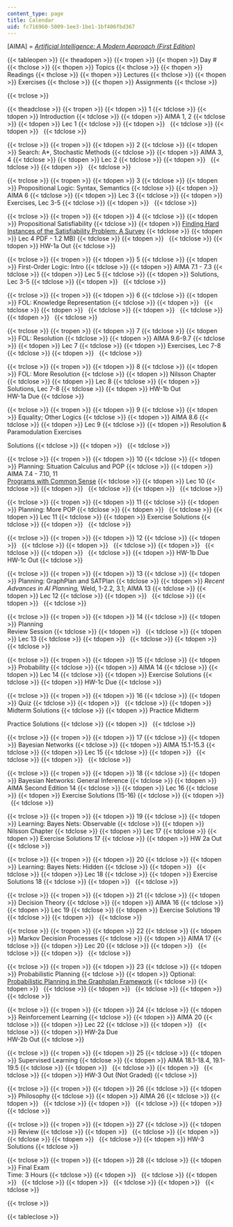 ```yaml
---
content_type: page
title: Calendar
uid: fc716960-5009-1ee3-1be1-1bf406fbd367
---
```


\[AIMA\] = [_Artificial Intelligence: A Modern Approach (First Edition)_](http://www.cs.berkeley.edu/~russell/aima.html)

{{< tableopen >}}
{{< theadopen >}}
{{< tropen >}}
{{< thopen >}}
Day #
{{< thclose >}}
{{< thopen >}}
Topics
{{< thclose >}}
{{< thopen >}}
Readings
{{< thclose >}}
{{< thopen >}}
Lectures
{{< thclose >}}
{{< thopen >}}
Exercises
{{< thclose >}}
{{< thopen >}}
Assignments
{{< thclose >}}

{{< trclose >}}

{{< theadclose >}}
{{< tropen >}}
{{< tdopen >}}
1
{{< tdclose >}}
{{< tdopen >}}
Introduction
{{< tdclose >}}
{{< tdopen >}}
AIMA 1, 2
{{< tdclose >}}
{{< tdopen >}}
Lec 1
{{< tdclose >}}
{{< tdopen >}}
 
{{< tdclose >}}
{{< tdopen >}}
 
{{< tdclose >}}

{{< trclose >}}
{{< tropen >}}
{{< tdopen >}}
2
{{< tdclose >}}
{{< tdopen >}}
Search: A\*, Stochastic Methods
{{< tdclose >}}
{{< tdopen >}}
AIMA 3, 4
{{< tdclose >}}
{{< tdopen >}}
Lec 2
{{< tdclose >}}
{{< tdopen >}}
 
{{< tdclose >}}
{{< tdopen >}}
 
{{< tdclose >}}

{{< trclose >}}
{{< tropen >}}
{{< tdopen >}}
3
{{< tdclose >}}
{{< tdopen >}}
Propositional Logic: Syntax, Semantics
{{< tdclose >}}
{{< tdopen >}}
AIMA 6
{{< tdclose >}}
{{< tdopen >}}
Lec 3
{{< tdclose >}}
{{< tdopen >}}
Exercises, Lec 3-5
{{< tdclose >}}
{{< tdopen >}}
 
{{< tdclose >}}

{{< trclose >}}
{{< tropen >}}
{{< tdopen >}}
4
{{< tdclose >}}
{{< tdopen >}}
Propositional Satisfiability
{{< tdclose >}}
{{< tdopen >}}
[Finding Hard Instances of the Satisfiability Problem: A Survey](http://www.cs.sfu.ca/~mitchell/)
{{< tdclose >}}
{{< tdopen >}}
Lec 4 PDF - 1.2 MB)
{{< tdclose >}}
{{< tdopen >}}
 
{{< tdclose >}}
{{< tdopen >}}
HW-1a Out
{{< tdclose >}}

{{< trclose >}}
{{< tropen >}}
{{< tdopen >}}
5
{{< tdclose >}}
{{< tdopen >}}
First-Order Logic: Intro
{{< tdclose >}}
{{< tdopen >}}
AIMA 7.1 - 7.3
{{< tdclose >}}
{{< tdopen >}}
Lec 5
{{< tdclose >}}
{{< tdopen >}}
Solutions, Lec 3-5
{{< tdclose >}}
{{< tdopen >}}
 
{{< tdclose >}}

{{< trclose >}}
{{< tropen >}}
{{< tdopen >}}
6
{{< tdclose >}}
{{< tdopen >}}
FOL: Knowledge Representation
{{< tdclose >}}
{{< tdopen >}}
 
{{< tdclose >}}
{{< tdopen >}}
 
{{< tdclose >}}
{{< tdopen >}}
 
{{< tdclose >}}
{{< tdopen >}}
 
{{< tdclose >}}

{{< trclose >}}
{{< tropen >}}
{{< tdopen >}}
7
{{< tdclose >}}
{{< tdopen >}}
FOL: Resolution
{{< tdclose >}}
{{< tdopen >}}
AIMA 9.6-9.7
{{< tdclose >}}
{{< tdopen >}}
Lec 7
{{< tdclose >}}
{{< tdopen >}}
Exercises, Lec 7-8
{{< tdclose >}}
{{< tdopen >}}
 
{{< tdclose >}}

{{< trclose >}}
{{< tropen >}}
{{< tdopen >}}
8
{{< tdclose >}}
{{< tdopen >}}
FOL: More Resolution
{{< tdclose >}}
{{< tdopen >}}
Nilsson Chapter
{{< tdclose >}}
{{< tdopen >}}
Lec 8
{{< tdclose >}}
{{< tdopen >}}
Solutions, Lec 7-8
{{< tdclose >}}
{{< tdopen >}}
HW-1b Out  
HW-1a Due
{{< tdclose >}}

{{< trclose >}}
{{< tropen >}}
{{< tdopen >}}
9
{{< tdclose >}}
{{< tdopen >}}
Equality; Other Logics
{{< tdclose >}}
{{< tdopen >}}
AIMA 8.6
{{< tdclose >}}
{{< tdopen >}}
Lec 9
{{< tdclose >}}
{{< tdopen >}}
Resolution & Paramodulation Exercises  
  
Solutions
{{< tdclose >}}
{{< tdopen >}}
 
{{< tdclose >}}

{{< trclose >}}
{{< tropen >}}
{{< tdopen >}}
10
{{< tdclose >}}
{{< tdopen >}}
Planning: Situation Calculus and POP
{{< tdclose >}}
{{< tdopen >}}
AIMA 7.4 - 7.10, 11  
[Programs with Common Sense](http://www-formal.stanford.edu/jmc/mcc59.html)
{{< tdclose >}}
{{< tdopen >}}
Lec 10
{{< tdclose >}}
{{< tdopen >}}
 
{{< tdclose >}}
{{< tdopen >}}
 
{{< tdclose >}}

{{< trclose >}}
{{< tropen >}}
{{< tdopen >}}
11
{{< tdclose >}}
{{< tdopen >}}
Planning: More POP
{{< tdclose >}}
{{< tdopen >}}
 
{{< tdclose >}}
{{< tdopen >}}
Lec 11
{{< tdclose >}}
{{< tdopen >}}
Exercise Solutions
{{< tdclose >}}
{{< tdopen >}}
 
{{< tdclose >}}

{{< trclose >}}
{{< tropen >}}
{{< tdopen >}}
12
{{< tdclose >}}
{{< tdopen >}}
 
{{< tdclose >}}
{{< tdopen >}}
 
{{< tdclose >}}
{{< tdopen >}}
 
{{< tdclose >}}
{{< tdopen >}}
 
{{< tdclose >}}
{{< tdopen >}}
HW-1b Due  
HW-1c Out
{{< tdclose >}}

{{< trclose >}}
{{< tropen >}}
{{< tdopen >}}
13
{{< tdclose >}}
{{< tdopen >}}
Planning: GraphPlan and SATPlan
{{< tdclose >}}
{{< tdopen >}}
_Recent Advances in AI Planning,_ Weld, 1-2.2, 3.1; AIMA 13
{{< tdclose >}}
{{< tdopen >}}
Lec 12
{{< tdclose >}}
{{< tdopen >}}
 
{{< tdclose >}}
{{< tdopen >}}
 
{{< tdclose >}}

{{< trclose >}}
{{< tropen >}}
{{< tdopen >}}
14
{{< tdclose >}}
{{< tdopen >}}
Planning  
Review Session
{{< tdclose >}}
{{< tdopen >}}
 
{{< tdclose >}}
{{< tdopen >}}
Lec 13
{{< tdclose >}}
{{< tdopen >}}
 
{{< tdclose >}}
{{< tdopen >}}
 
{{< tdclose >}}

{{< trclose >}}
{{< tropen >}}
{{< tdopen >}}
15
{{< tdclose >}}
{{< tdopen >}}
Probability
{{< tdclose >}}
{{< tdopen >}}
AIMA 14
{{< tdclose >}}
{{< tdopen >}}
Lec 14
{{< tdclose >}}
{{< tdopen >}}
Exercise Solutions
{{< tdclose >}}
{{< tdopen >}}
HW-1c Due
{{< tdclose >}}

{{< trclose >}}
{{< tropen >}}
{{< tdopen >}}
16
{{< tdclose >}}
{{< tdopen >}}
Quiz
{{< tdclose >}}
{{< tdopen >}}
 
{{< tdclose >}}
{{< tdopen >}}
Midterm Solutions
{{< tdclose >}}
{{< tdopen >}}
Practice Midterm  
  
Practice Solutions
{{< tdclose >}}
{{< tdopen >}}
 
{{< tdclose >}}

{{< trclose >}}
{{< tropen >}}
{{< tdopen >}}
17
{{< tdclose >}}
{{< tdopen >}}
Bayesian Networks
{{< tdclose >}}
{{< tdopen >}}
AIMA 15.1-15.3
{{< tdclose >}}
{{< tdopen >}}
Lec 15
{{< tdclose >}}
{{< tdopen >}}
 
{{< tdclose >}}
{{< tdopen >}}
 
{{< tdclose >}}

{{< trclose >}}
{{< tropen >}}
{{< tdopen >}}
18
{{< tdclose >}}
{{< tdopen >}}
Bayesian Networks: General Inference
{{< tdclose >}}
{{< tdopen >}}
AIMA Second Edition 14
{{< tdclose >}}
{{< tdopen >}}
Lec 16
{{< tdclose >}}
{{< tdopen >}}
Exercise Solutions (15-16)
{{< tdclose >}}
{{< tdopen >}}
 
{{< tdclose >}}

{{< trclose >}}
{{< tropen >}}
{{< tdopen >}}
19
{{< tdclose >}}
{{< tdopen >}}
Learning: Bayes Nets: Observable
{{< tdclose >}}
{{< tdopen >}}
Nilsson Chapter
{{< tdclose >}}
{{< tdopen >}}
Lec 17
{{< tdclose >}}
{{< tdopen >}}
Exercise Solutions 17
{{< tdclose >}}
{{< tdopen >}}
HW 2a Out
{{< tdclose >}}

{{< trclose >}}
{{< tropen >}}
{{< tdopen >}}
20
{{< tdclose >}}
{{< tdopen >}}
Learning: Bayes Nets: Hidden
{{< tdclose >}}
{{< tdopen >}}
 
{{< tdclose >}}
{{< tdopen >}}
Lec 18
{{< tdclose >}}
{{< tdopen >}}
Exercise Solutions 18
{{< tdclose >}}
{{< tdopen >}}
 
{{< tdclose >}}

{{< trclose >}}
{{< tropen >}}
{{< tdopen >}}
21
{{< tdclose >}}
{{< tdopen >}}
Decision Theory
{{< tdclose >}}
{{< tdopen >}}
AIMA 16
{{< tdclose >}}
{{< tdopen >}}
Lec 19
{{< tdclose >}}
{{< tdopen >}}
Exercise Solutions 19
{{< tdclose >}}
{{< tdopen >}}
 
{{< tdclose >}}

{{< trclose >}}
{{< tropen >}}
{{< tdopen >}}
22
{{< tdclose >}}
{{< tdopen >}}
Markov Decision Processes
{{< tdclose >}}
{{< tdopen >}}
AIMA 17
{{< tdclose >}}
{{< tdopen >}}
Lec 20
{{< tdclose >}}
{{< tdopen >}}
 
{{< tdclose >}}
{{< tdopen >}}
 
{{< tdclose >}}

{{< trclose >}}
{{< tropen >}}
{{< tdopen >}}
23
{{< tdclose >}}
{{< tdopen >}}
Probabilistic Planning
{{< tdclose >}}
{{< tdopen >}}
Optional: [Probabilistic Planning in the Graphplan Framework](http://www-2.cs.cmu.edu/~jcl/papers/papers.html)
{{< tdclose >}}
{{< tdopen >}}
 
{{< tdclose >}}
{{< tdopen >}}
 
{{< tdclose >}}
{{< tdopen >}}
 
{{< tdclose >}}

{{< trclose >}}
{{< tropen >}}
{{< tdopen >}}
24
{{< tdclose >}}
{{< tdopen >}}
Reinforcement Learning
{{< tdclose >}}
{{< tdopen >}}
AIMA 20
{{< tdclose >}}
{{< tdopen >}}
Lec 22
{{< tdclose >}}
{{< tdopen >}}
 
{{< tdclose >}}
{{< tdopen >}}
HW-2a Due  
HW-2b Out
{{< tdclose >}}

{{< trclose >}}
{{< tropen >}}
{{< tdopen >}}
25
{{< tdclose >}}
{{< tdopen >}}
Supervised Learning
{{< tdclose >}}
{{< tdopen >}}
AIMA 18.1-18.4, 19.1-19.5
{{< tdclose >}}
{{< tdopen >}}
 
{{< tdclose >}}
{{< tdopen >}}
 
{{< tdclose >}}
{{< tdopen >}}
HW-3 Out (Not Graded)
{{< tdclose >}}

{{< trclose >}}
{{< tropen >}}
{{< tdopen >}}
26
{{< tdclose >}}
{{< tdopen >}}
Philosophy
{{< tdclose >}}
{{< tdopen >}}
AIMA 26
{{< tdclose >}}
{{< tdopen >}}
 
{{< tdclose >}}
{{< tdopen >}}
 
{{< tdclose >}}
{{< tdopen >}}
 
{{< tdclose >}}

{{< trclose >}}
{{< tropen >}}
{{< tdopen >}}
27
{{< tdclose >}}
{{< tdopen >}}
Review
{{< tdclose >}}
{{< tdopen >}}
 
{{< tdclose >}}
{{< tdopen >}}
 
{{< tdclose >}}
{{< tdopen >}}
 
{{< tdclose >}}
{{< tdopen >}}
HW-3 Solutions
{{< tdclose >}}

{{< trclose >}}
{{< tropen >}}
{{< tdopen >}}
28
{{< tdclose >}}
{{< tdopen >}}
Final Exam  
Time: 3 Hours
{{< tdclose >}}
{{< tdopen >}}
 
{{< tdclose >}}
{{< tdopen >}}
 
{{< tdclose >}}
{{< tdopen >}}
 
{{< tdclose >}}
{{< tdopen >}}
 
{{< tdclose >}}

{{< trclose >}}

{{< tableclose >}}